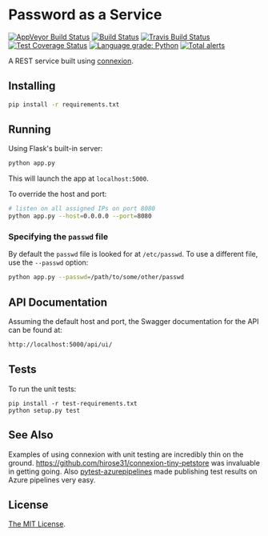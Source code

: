 # Password as a Service

[![AppVeyor Build Status](https://ci.appveyor.com/api/projects/status/github/jlmelville/passaas?branch=master&svg=true)](https://ci.appveyor.com/project/jlmelville/passaas)
[![Build Status](https://dev.azure.com/jlmelville/Python%20Pipeline/_apis/build/status/jlmelville.passaas?branchName=master)](https://dev.azure.com/jlmelville/Python%20Pipeline/_build/latest?definitionId=3&branchName=master)
[![Travis Build Status](https://travis-ci.org/jlmelville/passaas.svg?branch=master)](https://travis-ci.org/jlmelville/passaas)
[![Test Coverage Status](https://coveralls.io/repos/github/jlmelville/passaas/badge.svg)](https://coveralls.io/github/jlmelville/passaas)
[![Language grade: Python](https://img.shields.io/lgtm/grade/python/g/jlmelville/passaas.svg?logo=lgtm&logoWidth=18)](https://lgtm.com/projects/g/jlmelville/passaas/context:python)
[![Total alerts](https://img.shields.io/lgtm/alerts/g/jlmelville/passaas.svg?logo=lgtm&logoWidth=18)](https://lgtm.com/projects/g/jlmelville/passaas/alerts/)

A REST service built using [connexion](https://github.com/zalando/connexion).

## Installing

```bash
pip install -r requirements.txt
```

## Running

Using Flask's built-in server:

```bash
python app.py
```

This will launch the app at `localhost:5000`.

To override the host and port:

```bash
# listen on all assigned IPs on port 8080
python app.py --host=0.0.0.0 --port=8080
```

### Specifying the `passwd` file

By default the `passwd` file is looked for at `/etc/passwd`. To use a different file, use the `--passwd` option:

```bash
python app.py --passwd=/path/to/some/other/passwd
```

## API Documentation

Assuming the default host and port, the Swagger documentation for the API can be found at:

```bash
http://localhost:5000/api/ui/
```

## Tests

To run the unit tests:

```shell
pip install -r test-requirements.txt
python setup.py test
```

## See Also

Examples of using connexion with unit testing are incredibly thin on the ground. <https://github.com/hirose31/connexion-tiny-petstore> was invaluable in getting going. Also [pytest-azurepipelines](https://pypi.org/project/pytest-azurepipelines/) made publishing test results on Azure pipelines very easy.

## License

[The MIT License](https://opensource.org/licenses/MIT).
